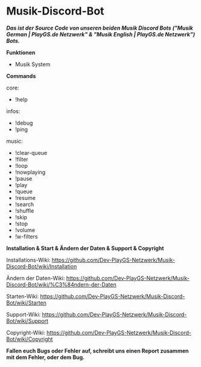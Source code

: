 # Musik-Discord-Bot
***Das ist der Source Code von unseren beiden Musik Discord Bots ("Musik German | PlayGS.de Netzwerk" &amp; "Musik English | PlayGS.de Netzwerk") Bots.***
 
 
**Funktionen**

- Musik System
 
 
**Commands**

core:
- !help

infos:
- !debug
- !ping

music:
- !clear-queue
- !filter
- !loop
- !nowplaying
- !pause
- !play
- !queue
- !resume
- !search
- !shuffle
- !skip
- !stop
- !volume
- !w-filters


**Installation & Start & Ändern der Daten & Support & Copyright**

Installations-Wiki: https://github.com/Dev-PlayGS-Netzwerk/Musik-Discord-Bot/wiki/Installation

Ändern der Daten-Wiki: https://github.com/Dev-PlayGS-Netzwerk/Musik-Discord-Bot/wiki/%C3%84ndern-der-Daten

Starten-Wiki: https://github.com/Dev-PlayGS-Netzwerk/Musik-Discord-Bot/wiki/Starten

Support-Wiki: https://github.com/Dev-PlayGS-Netzwerk/Musik-Discord-Bot/wiki/Support

Copyright-Wiki: https://github.com/Dev-PlayGS-Netzwerk/Musik-Discord-Bot/wiki/Copyright
 
 
**Fallen euch Bugs oder Fehler auf, schreibt uns
einen Report zusammen mit dem Fehler, oder dem Bug.**
